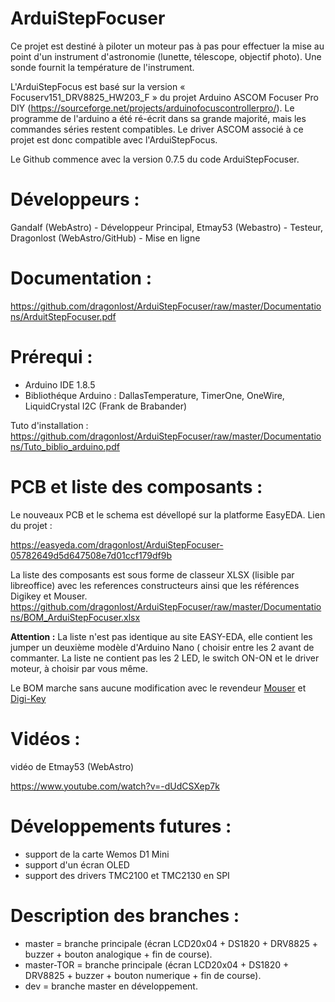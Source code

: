 # ArduiStepFocuser
Ce projet est destiné à piloter un moteur pas à pas pour effectuer la mise au point d'un instrument d'astronomie (lunette, télescope, objectif photo). 
Une sonde fournit la température de l'instrument. 

L'ArduiStepFocus est basé sur la version « Focuserv151_DRV8825_HW203_F » du projet Arduino ASCOM Focuser Pro DIY (https://sourceforge.net/projects/arduinofocuscontrollerpro/).
Le programme de l'arduino a été ré-écrit dans sa grande majorité, mais les commandes séries restent compatibles. Le driver ASCOM associé à ce projet est donc compatible avec l'ArduiStepFocus.

Le Github commence avec la version 0.7.5 du code ArduiStepFocuser.

# Développeurs :
Gandalf (WebAstro) - Développeur Principal, Etmay53 (Webastro) - Testeur, Dragonlost (WebAstro/GitHub) - Mise en ligne

# Documentation : 
https://github.com/dragonlost/ArduiStepFocuser/raw/master/Documentations/ArduitStepFocuser.pdf

# Prérequi : 

- Arduino IDE 1.8.5
- Bibliothéque Arduino : DallasTemperature, TimerOne, OneWire, LiquidCrystal I2C (Frank de Brabander)

Tuto d'installation :
https://github.com/dragonlost/ArduiStepFocuser/raw/master/Documentations/Tuto_biblio_arduino.pdf

# PCB et liste des composants :

Le nouveaux PCB et le schema est dévellopé sur la platforme EasyEDA.
Lien du projet :

https://easyeda.com/dragonlost/ArduiStepFocuser-05782649d5d647508e7d01ccf179df9b

La liste des composants est sous forme de classeur XLSX (lisible par libreoffice) avec les references constructeurs ainsi que les références Digikey et Mouser.
https://github.com/dragonlost/ArduiStepFocuser/raw/master/Documentations/BOM_ArduiStepFocuser.xlsx

__Attention :__ La liste n'est pas identique au site EASY-EDA, elle contient les jumper un deuxième modèle d'Arduino Nano ( choisir entre les 2 avant de commanter.
La liste ne contient pas les 2 LED, le switch ON-ON et le driver moteur, à choisir par vous même.

Le BOM marche sans aucune modification avec le revendeur [Mouser](https://www.mouser.fr/ProjectManager/ProjectDetail.aspx?AccessID=8962ca1cb3) et [Digi-Key](https://www.digikey.fr/short/j0r299)

# Vidéos :
vidéo de Etmay53 (WebAstro)

https://www.youtube.com/watch?v=-dUdCSXep7k


# Développements futures :
- support de la carte Wemos D1 Mini
- support d'un écran OLED
- support des drivers TMC2100 et TMC2130 en SPI

# Description des branches :
- master = branche principale (écran LCD20x04 + DS1820 + DRV8825 + buzzer + bouton analogique + fin de course).
- master-TOR = branche principale (écran LCD20x04 + DS1820 + DRV8825 + buzzer + bouton numerique + fin de course).
- dev = branche master en développement.
